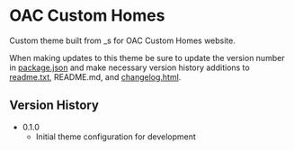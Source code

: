 # OAC Custom Homes

Custom theme built from _s for OAC Custom Homes website.

When making updates to this theme be sure to update the version number in [package.json](package.json) and make necessary version history additions to [readme.txt](readme.txt), README.md, and [changelog.html](changelog.html).

## Version History
* 0.1.0
  * Initial theme configuration for development